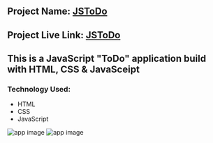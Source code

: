## Project Name: [JSToDo](https://todo-with-js.netlify.app)

## Project Live Link: [JSToDo](https://todo-with-js.netlify.app)

## This is a JavaScript "ToDo" application build with HTML, CSS & JavaSceipt

### Technology Used:
- HTML
- CSS
- JavaScript

![app image](https://i.ibb.co/D9T3t6J/Screenshot-512.png)
![app image](https://i.ibb.co/ZL3ky3h/Screenshot-513.png)
